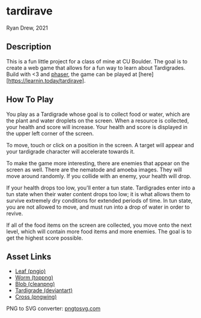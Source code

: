 # tardirave

Ryan Drew, 2021

## Description

This is a fun little project for a class of mine at CU Boulder. The goal is
to create a web game that allows for a fun way to learn about Tardigrades.
Build with <3 and [phaser](https://phaser.io/), the game can be played at
[here][https://learnin.today/tardirave].

## How To Play

You play as a Tardigrade whose goal is to collect food or water, which are the
plant and water droplets on the screen. When a resource is collected, your
health and score will increase. Your health and score is displayed in the upper
left corner of the screen.

To move, touch or click on a position in the screen. A target will appear and
your tardigrade character will accelerate towards it.

To make the game more interesting, there are enemies that appear on the screen
as well. There are the nematode and amoeba images. They will move around
randomly. If you collide with an enemy, your health will drop.

If your health drops too low, you'll enter a tun state. Tardigrades enter
into a tun state when their water content drops too low; it is what allows
them to survive extremely dry conditions for extended periods of time. In
tun state, you are not allowed to move, and must run into a drop of water
in order to revive.

If all of the food items on the screen are collected, you move onto the next
level, which will contain more food items and more enemies. The goal is to
get the highest score possible.

## Asset Links

* [Leaf (pngio)](https://img.pngio.com/laurel-cartoon-icon-transparent-png-svg-vector-plant-cartoon-png-512_512.png)
* [Worm (toppng)](https://toppng.com/little-pink-earthworm-free-clip-art-worm-cartoon-transparent-PNG-free-PNG-Images_257138)
* [Blob (cleanpng)](https://www.cleanpng.com/png-clip-art-slime-cliparts-546678/)
* [Tardigrade (deviantart)](https://www.deviantart.com/daieny/art/Chibi-Tardigrade-564526554)
* [Cross (pngwing)](https://www.pngwing.com/en/free-png-ddlew/download)

PNG to SVG converter: [pngtosvg.com](https://www.pngtosvg.com/)
